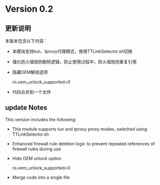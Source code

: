 # Version 0.2

## 更新说明

本版本包含以下内容：

- 本模块支持tun、tproxy代理模式，使用TTLinkSelector.sh切换
- 强化防火墙规则删除逻辑，防止使用过程中，防火墙规则重复引用
- 隐藏OEM解锁选项
  
  ro.oem_unlock_supported=0
- 代码合并到一个文件

## update Notes

This version includes the following:

- This module supports tun and tproxy proxy modes, switched using TTLinkSelector.sh
- Enhanced firewall rule deletion logic to prevent repeated references of firewall rules during use
- Hide OEM unlock option
  
  ro.oem_unlock_supported=0
- Merge code into a single file


